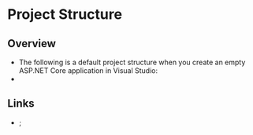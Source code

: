 # Project Structure

## Overview

- The following is a default project structure when you create an empty ASP.NET Core application in Visual Studio:
-

## Links

- ;
